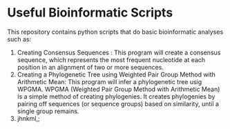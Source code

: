 # Useful Bioinformatic Scripts

This repository contains python scripts that do basic bioinformatic analyses such as: 
1. Creating Consensus Sequences : This program will create a consensus sequence, which represents the most frequent nucleotide at each position in an alignment of two or more sequences.
2. Creating a Phylogenetic Tree using Weighted Pair Group Method with Arithmetic Mean: 
This program will infer a phylogenetic tree usig WPGMA. WPGMA (Weighted Pair Group Method with Arithmetic Mean) is a simple method of creating phylogenies. It creates phylogenies by pairing off sequences (or sequence groups) based on similarity, until a single group remains.
3. jhnkml,;
